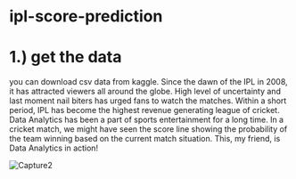 # ipl-score-prediction
# 1.) get the data
you can download csv data from kaggle.
Since the dawn of the IPL in 2008, it has attracted viewers all around the globe. High level
of uncertainty and last moment nail biters has urged fans to watch the matches. Within a
short period, IPL has become the highest revenue generating league of cricket. Data
Analytics has been a part of sports entertainment for a long time. In a cricket match, we
might have seen the score line showing the probability of the team winning based on the
current match situation. This, my friend, is Data Analytics in action!

![Capture2](https://user-images.githubusercontent.com/51202726/126860479-e3dbdfac-f9d6-4549-b48a-c6662fec4030.JPG)
